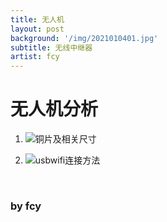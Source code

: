 ```yaml
---
title: 无人机
layout: post
background: '/img/2021010401.jpg'
subtitle: 无线中继器
artist: fcy
---
```




# 无人机分析

1. ![铜片及相关尺寸]('/img/2021010401.jpg' "铜片及相关尺寸")

2. ![usbwifi连接方法]('/img/2021010402.jpg' "usbwifi连接方法")
<br>

### by  fcy